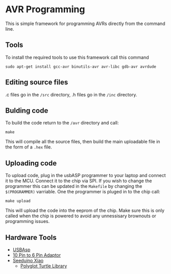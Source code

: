 # AVR Programming
This is simple framework for programming AVRs directly from the command line.

## Tools
To install the required tools to use this framework call this command
```
sudo apt-get install gcc-avr binutils-avr avr-libc gdb-avr avrdude
```

## Editing source files
.c files go in the `/src` directory, .h files go in the `/inc` directory. 

## Bulding code
To build the code return to the `/avr` directory and call:
```
make
```
This will compile all the source files, then build the main uploadable file in the form of a `.hex` file. 

## Uploading code
To upload code, plug in the usbASP programmer to your laptop and connect it to the MCU. Connect it to the chip via SPI. If you wish to change the programmer this can be updated in the `Makefile` by changing the `$(PROGRAMMER)` varriable. One the programmer is pluged in to the chip call:
```
make upload
```
This will upload the code into the eeprom of the chip. Make sure this is only called when the chip is powered to avoid any unnessisary brownouts or programming issues. 

## Hardware Tools
* [USBAsp](https://www.jaycar.com.au/duinotech-isp-programmer-for-arduino-and-avr/p/XC4627?srsltid=AfmBOopno6gbHdWid5sdpq6BIN-Ot75pYsKYhjs1qNAAToFplJtIXTv-FhY)
* [10 Pin to 6 Pin Adaptor](https://www.jaycar.com.au/duinotech-arduino-compatible-avr-isp-10pin-to-6pin-adaptor/p/XC4613?pos=2&queryId=8b1ad5ff192ef90b74bb27658272ae92)
* [Seeduino Xiao](https://core-electronics.com.au/seeeduino-xiao-arduino-microcontroller-samd21-cortex-m0.html?gclid=CjwKCAjwivemBhBhEiwAJxNWN7in_OUIOlC-F1lFntq9xvLway6mloWmoeeCi0XKb5lZjFlZeVw8BxoCzhsQAvD_BwE)
  * [Polyglot Turtle Library](https://github.com/jeremyherbert/polyglot-turtle-xiao)
